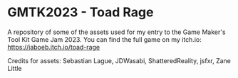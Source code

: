 # GMTK2023 - Toad Rage

A repository of some of the assets used for my entry to the Game Maker's Tool Kit Game Jam 2023.
You can find the full game on my itch.io: https://jaboeb.itch.io/toad-rage

Credits for assets:
Sebastian Lague,
JDWasabi,
ShatteredReality,
jsfxr,
Zane Little
